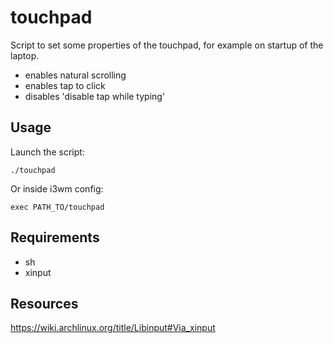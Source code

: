 # touchpad

Script to set some properties of the touchpad, for example on startup of 
the laptop.

- enables natural scrolling
- enables tap to click
- disables 'disable tap while typing'

## Usage

Launch the script:
```
./touchpad
```

Or inside i3wm config:

```
exec PATH_TO/touchpad
```

## Requirements

- sh
- xinput

## Resources 

https://wiki.archlinux.org/title/Libinput#Via_xinput
